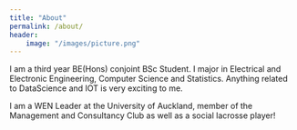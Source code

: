 ```yaml
---
title: "About"
permalink: /about/
header:
    image: "/images/picture.png"
---
```

I am a third year BE(Hons) conjoint BSc Student. I major in Electrical and Electronic Engineering, Computer Science and Statistics. Anything related to DataScience and IOT is very exciting to me.

I am a WEN Leader at the University of Auckland, member of the Management and Consultancy Club as well as a social lacrosse player!


